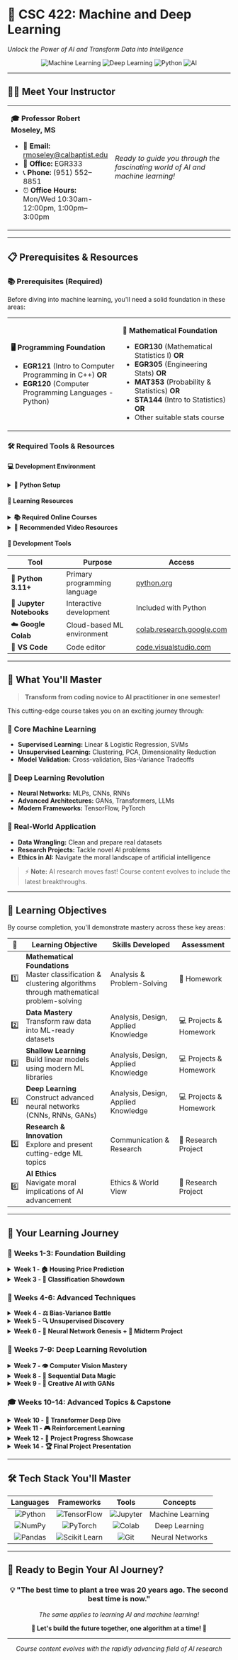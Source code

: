 # 🤖 CSC 422: Machine and Deep Learning
*Unlock the Power of AI and Transform Data into Intelligence*

<div align="center">

![Machine Learning](https://img.shields.io/badge/Machine%20Learning-FF6F00?style=for-the-badge&logo=tensorflow&logoColor=white)
![Deep Learning](https://img.shields.io/badge/Deep%20Learning-4285F4?style=for-the-badge&logo=pytorch&logoColor=white)
![Python](https://img.shields.io/badge/Python-3776AB?style=for-the-badge&logo=python&logoColor=white)
![AI](https://img.shields.io/badge/Artificial%20Intelligence-00D4AA?style=for-the-badge&logo=openai&logoColor=white)

</div>

---

## 👨‍🏫 Meet Your Instructor

<table>
<tr>
<td>

**🎓 Professor Robert Moseley, MS**
- 📧 **Email:** rmoseley@calbaptist.edu
- 🏢 **Office:** EGR333
- 📞 **Phone:** (951) 552–8851
- ⏰ **Office Hours:** Mon/Wed 10:30am-12:00pm, 1:00pm–3:00pm

</td>
<td width="300">

*Ready to guide you through the fascinating world of AI and machine learning!*

</td>
</tr>
</table>

---

## 📋 Prerequisites & Resources

### 📚 **Prerequisites (Required)**

Before diving into machine learning, you'll need a solid foundation in these areas:

<table>
<tr>
<td width="50%">

**🖥️ Programming Foundation**
- **EGR121** (Intro to Computer Programming in C++) **OR**
- **EGR120** (Computer Programming Languages - Python)

</td>
<td width="50%">

**🔢 Mathematical Foundation**
- **EGR130** (Mathematical Statistics I) **OR** 
- **EGR305** (Engineering Stats) **OR** 
- **MAT353** (Probability & Statistics) **OR** 
- **STA144** (Intro to Statistics) **OR** 
- Other suitable stats course

</td>
</tr>
</table>

### 🛠️ **Required Tools & Resources**

#### **💻 Development Environment**

<details>
<summary><strong>🐍 Python Setup</strong></summary>

<br>

**Required:** Python 3.11+ with enhanced library support for deep learning

📥 **Download:** [python.org/downloads](https://www.python.org/downloads/)
💻 **Code Editor:** [VS Code](https://code.visualstudio.com/) - Recommended IDE

**Key Libraries We'll Use:**
- TensorFlow/PyTorch for deep learning
- NumPy, Pandas for data manipulation  
- Matplotlib, Seaborn for visualization
- Scikit-learn for traditional ML

</details>

#### **📖 Learning Resources**

<details>
<summary><strong>📚 Required Online Courses</strong></summary>

<br>

**1. 🧠 Deep Learning Specialization**
- **Platform:** Coursera (Andrew Ng)
- **Access:** [coursera.org/specializations/deep-learning](https://www.coursera.org/specializations/deep-learning)
- **Library Code:** `CALBAPTISTCSC422MoseleyFall2025`

**2. 💻 Coding Assignments**  
- **Platform:** Custom coding platform
- **Access:** [code.visualstudio.com](https://code.visualstudio.com/)

</details>

<details>
<summary><strong>🎥 Recommended Video Resources</strong></summary>

<br>

**1. 📈 Understanding Deep Learning**
- Comprehensive theoretical foundation
- Visual explanations of complex concepts

**2. 🤖 Machine Learning Resources**
- **Platform:** Coursera
- **Focus:** Practical ML applications
- **Access:** [coursera.org/learn/machine-learning-ml-university](https://www.coursera.org/learn/machine-learning-ml-university)

**3. 🎯 3Blue1Brown Math Videos**
- **Platform:** YouTube
- **Focus:** Mathematical intuition behind ML
- **Access:** [3blue1brown.com](https://www.3blue1brown.com/)

</details>

#### **📱 Development Tools**

| Tool | Purpose | Access |
|------|---------|--------|
| 🐍 **Python 3.11+** | Primary programming language | [python.org](https://www.python.org) |
| 📓 **Jupyter Notebooks** | Interactive development | Included with Python |
| ☁️ **Google Colab** | Cloud-based ML environment | [colab.research.google.com](https://colab.research.google.com) |
| 🔧 **VS Code** | Code editor | [code.visualstudio.com](https://code.visualstudio.com) |

---

## 🎯 What You'll Master

> **Transform from coding novice to AI practitioner in one semester!**

This cutting-edge course takes you on an exciting journey through:

### 🧠 **Core Machine Learning**
- **Supervised Learning:** Linear & Logistic Regression, SVMs
- **Unsupervised Learning:** Clustering, PCA, Dimensionality Reduction
- **Model Validation:** Cross-validation, Bias-Variance Tradeoffs

### 🚀 **Deep Learning Revolution**
- **Neural Networks:** MLPs, CNNs, RNNs
- **Advanced Architectures:** GANs, Transformers, LLMs
- **Modern Frameworks:** TensorFlow, PyTorch

### 🔬 **Real-World Application**
- **Data Wrangling:** Clean and prepare real datasets
- **Research Projects:** Tackle novel AI problems
- **Ethics in AI:** Navigate the moral landscape of artificial intelligence

> ⚡ **Note:** AI research moves fast! Course content evolves to include the latest breakthroughs.

---

## 🎯 Learning Objectives

By course completion, you'll demonstrate mastery across these key areas:

<table>
<thead>
<tr>
<th>🎯</th>
<th>Learning Objective</th>
<th>Skills Developed</th>
<th>Assessment</th>
</tr>
</thead>
<tbody>
<tr>
<td>1️⃣</td>
<td><strong>Mathematical Foundations</strong><br/>Master classification & clustering algorithms through mathematical problem-solving</td>
<td>Analysis & Problem-Solving</td>
<td>📝 Homework</td>
</tr>
<tr>
<td>2️⃣</td>
<td><strong>Data Mastery</strong><br/>Transform raw data into ML-ready datasets</td>
<td>Analysis, Design, Applied Knowledge</td>
<td>💻 Projects & Homework</td>
</tr>
<tr>
<td>3️⃣</td>
<td><strong>Shallow Learning</strong><br/>Build linear models using modern ML libraries</td>
<td>Analysis, Design, Applied Knowledge</td>
<td>💻 Projects & Homework</td>
</tr>
<tr>
<td>4️⃣</td>
<td><strong>Deep Learning</strong><br/>Construct advanced neural networks (CNNs, RNNs, GANs)</td>
<td>Analysis, Design, Applied Knowledge</td>
<td>💻 Projects & Homework</td>
</tr>
<tr>
<td>5️⃣</td>
<td><strong>Research & Innovation</strong><br/>Explore and present cutting-edge ML topics</td>
<td>Communication & Research</td>
<td>🔬 Research Project</td>
</tr>
<tr>
<td>6️⃣</td>
<td><strong>AI Ethics</strong><br/>Navigate moral implications of AI advancement</td>
<td>Ethics & World View</td>
<td>🔬 Research Project</td>
</tr>
</tbody>
</table>

---

## 📅 Your Learning Journey

### 🚀 **Weeks 1-3: Foundation Building**

<details>
<summary><strong>Week 1 - 🏠 Housing Price Prediction</strong></summary>

**🎯 Assignment 1** *(CLO 5)*
- Build your first linear regression model
- Predict housing prices with Python
- Discover how ML differs from traditional programming
- **Skills:** Python basics, regression fundamentals

</details>

<details>
<summary><strong>Week 3 - 🎯 Classification Showdown</strong></summary>

**🎯 Assignment 2** *(CLO 1)*
- Train logistic regression vs decision trees
- Compare accuracy and interpretability
- Work with real labeled datasets
- **Skills:** Classification, model evaluation

</details>

### 🔬 **Weeks 4-6: Advanced Techniques**

<details>
<summary><strong>Week 4 - ⚖️ Bias-Variance Battle</strong></summary>

**🎯 Assignment 3** *(CLOs 2, 3)*
- Master cross-validation techniques
- Visualize overfitting vs underfitting
- Optimize model performance
- **Skills:** Model validation, visualization

</details>

<details>
<summary><strong>Week 5 - 🔍 Unsupervised Discovery</strong></summary>

**🎯 Assignment 4** *(CLOs 2, 3)*
- Apply k-means clustering to unlabeled data
- Reduce dimensions with PCA
- Analyze cluster quality
- **Skills:** Clustering, dimensionality reduction

</details>

<details>
<summary><strong>Week 6 - 🧠 Neural Network Genesis + 🎯 Midterm Project</strong></summary>

**🎯 Assignment 5 + Midterm** *(CLOs 2, 4)*
- Build neural networks from scratch with NumPy
- Launch your midterm ML project
- Apply shallow learning to real problems
- **Skills:** Neural networks, project management

</details>

### 🚀 **Weeks 7-9: Deep Learning Revolution**

<details>
<summary><strong>Week 7 - 👁️ Computer Vision Mastery</strong></summary>

**🎯 Assignment 6** *(CLO 4)*
- Train CNNs on MNIST/CIFAR-10
- Visualize learned filters
- Master TensorFlow/PyTorch
- **Skills:** CNNs, computer vision

</details>

<details>
<summary><strong>Week 8 - 📝 Sequential Data Magic</strong></summary>

**🎯 Assignment 7** *(CLO 4)*
- Build RNNs/LSTMs for text and time series
- Analyze temporal dependencies
- Understand hidden states
- **Skills:** RNNs, sequence modeling

</details>

<details>
<summary><strong>Week 9 - 🎨 Creative AI with GANs</strong></summary>

**🎯 Assignment 8** *(CLO 4)*
- Train GANs to generate new images
- Evaluate with FID metrics
- Create artificial data
- **Skills:** GANs, generative modeling

</details>

### 🎓 **Weeks 10-14: Advanced Topics & Capstone**

<details>
<summary><strong>Week 10 - 🤖 Transformer Deep Dive</strong></summary>

**📚 Reading Week**
- Study transformer architectures
- Explore fine-tuning methods
- Understand attention mechanisms
- **Focus:** Theory and discussion

</details>

<details>
<summary><strong>Week 11 - 🎮 Reinforcement Learning</strong></summary>

**🎯 Assignment 9** *(CLO 4)*
- Implement Q-learning in Gridworld
- Experiment with reward shaping
- Master policy evaluation
- **Skills:** Reinforcement learning, game AI

</details>

<details>
<summary><strong>Week 12 - 🔬 Project Progress Showcase</strong></summary>

**🎯 Assignment 10** *(CLOs 2–5)*
- Submit project progress notebook
- Demonstrate dataset preparation
- Show baseline results and future plans
- **Skills:** Project documentation, planning

</details>

<details>
<summary><strong>Week 14 - 🏆 Final Project Presentation</strong></summary>

**🎯 Final Deliverables** *(CLOs 2–5)*
- Complete deep learning project
- Deliver comprehensive report
- Present to class
- Apply advanced ML/DL to novel problems
- **Skills:** Research, presentation, advanced ML

</details>

---

## 🛠️ **Tech Stack You'll Master**

<div align="center">

| **Languages** | **Frameworks** | **Tools** | **Concepts** |
|:---:|:---:|:---:|:---:|
| ![Python](https://img.shields.io/badge/Python-3776AB?style=flat&logo=python&logoColor=white) | ![TensorFlow](https://img.shields.io/badge/TensorFlow-FF6F00?style=flat&logo=tensorflow&logoColor=white) | ![Jupyter](https://img.shields.io/badge/Jupyter-F37626?style=flat&logo=jupyter&logoColor=white) | Machine Learning |
| ![NumPy](https://img.shields.io/badge/NumPy-013243?style=flat&logo=numpy&logoColor=white) | ![PyTorch](https://img.shields.io/badge/PyTorch-EE4C2C?style=flat&logo=pytorch&logoColor=white) | ![Colab](https://img.shields.io/badge/Google_Colab-F9AB00?style=flat&logo=googlecolab&logoColor=white) | Deep Learning |
| ![Pandas](https://img.shields.io/badge/Pandas-150458?style=flat&logo=pandas&logoColor=white) | ![Scikit Learn](https://img.shields.io/badge/Scikit_Learn-F7931E?style=flat&logo=scikitlearn&logoColor=white) | ![Git](https://img.shields.io/badge/Git-F05032?style=flat&logo=git&logoColor=white) | Neural Networks |

</div>

---

## 🌟 **Ready to Begin Your AI Journey?**

<div align="center">

### 💡 **"The best time to plant a tree was 20 years ago. The second best time is now."**
*The same applies to learning AI and machine learning!*

**🚀 Let's build the future together, one algorithm at a time! 🚀**

---

*Course content evolves with the rapidly advancing field of AI research*

</div>
